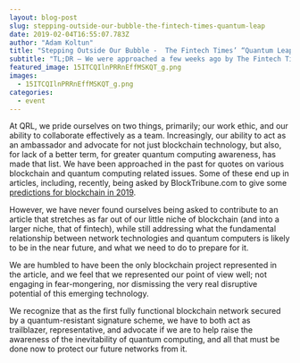 ```yaml
---
layout: blog-post
slug: stepping-outside-our-bubble-the-fintech-times-quantum-leap
date: 2019-02-04T16:55:07.783Z
author: "Adam Koltun"
title: "Stepping Outside Our Bubble -  The Fintech Times’ “Quantum Leap”"
subtitle: "TL;DR — We were approached a few weeks ago by The Fintech Times writer Matthew Dove, who asked us for our opinions on a number of Quantum Computing related issues. We provided quotes, some of which made it into today’s cover story for TFT, “Quantum Leap”"
featured_image: 15ITCQIlnPRRnEffMSKQT_g.png
images:
  - 15ITCQIlnPRRnEffMSKQT_g.png
categories:
  - event
---
```


At QRL, we pride ourselves on two things, primarily; our work ethic, and our ability to collaborate effectively as a team. Increasingly, our ability to act as an ambassador and advocate for not just blockchain technology, but also, for lack of a better term, for greater quantum computing awareness, has made that list. We have been approached in the past for quotes on various blockchain and quantum computing related issues. Some of these end up in articles, including, recently, being asked by BlockTribune.com to give some [predictions for blockchain in 2019](https://blocktribune.com/blockchain-and-cryptocurrency-predictions-vol-ix/).

However, we have never found ourselves being asked to contribute to an article that stretches as far out of our little niche of blockchain (and into a larger niche, that of fintech), while still addressing what the fundamental relationship between network technologies and quantum computers is likely to be in the near future, and what we need to do to prepare for it.

We are humbled to have been the only blockchain project represented in the article, and we feel that we represented our point of view well; not engaging in fear-mongering, nor dismissing the very real disruptive potential of this emerging technology.

We recognize that as the first fully functional blockchain network secured by a quantum-resistant signature scheme, we have to both act as trailblazer, representative, and advocate if we are to help raise the awareness of the inevitability of quantum computing, and all that must be done now to protect our future networks from it.